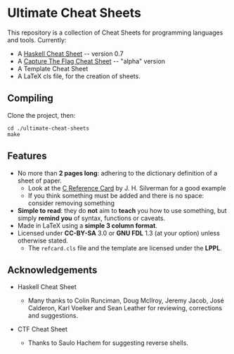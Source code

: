 Ultimate Cheat Sheets
=====================

This repository is a collection of Cheat Sheets for programming languages and
tools.  Currently:

* A [Haskell Cheat Sheet] -- version 0.7
* A [Capture The Flag Cheat Sheet] -- "alpha" version
* A Template Cheat Sheet
* A LaTeX cls file, for the creation of sheets.


Compiling
---------

Clone the project, then:

    cd ./ultimate-cheat-sheets
    make



Features
--------

* No more than **2 pages long**: adhering to the dictionary definition of a sheet of paper.
	* Look at the [C Reference Card] by J. H. Silverman for a good example
	* If you think something must be added and there is no space: consider removing something
* **Simple to read**: they do **not** aim to **teach** you how to use something, but simply
  **remind you** of syntax, functions or caveats.
* Made in LaTeX using a **simple 3 column format**.
* Licensed under **CC-BY-SA** 3.0 or **GNU FDL** 1.3  (at your option)  unless otherwise stated.
	* The `refcard.cls` file and the template are licensed under the **LPPL**.


Acknowledgements
----------------

* Haskell Cheat Sheet
	* Many thanks to
	  Colin Runciman,
	  Doug McIlroy,
	  Jeremy Jacob,
	  José Calderon,
	  Karl Voelker and
	  Sean Leather
	  for reviewing, corrections and suggestions.

* CTF Cheat Sheet
	* Thanks to Saulo Hachem for suggesting reverse shells.


[C Reference Card]: http://www.math.brown.edu/~jhs/ReferenceCards/CRefCard.v2.2.pdf
[Haskell Cheat Sheet]: https://github.com/rudymatela/ultimate-cheat-sheets/releases/download/haskell-v0.7/haskell-ucs-0.7.pdf
[Capture The Flag Cheat Sheet]: https://github.com/rudymatela/ultimate-cheat-sheets/releases/download/ctf-v0.2/ctf-ucs-0.2.pdf

